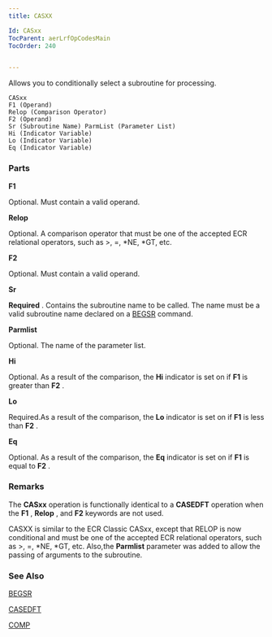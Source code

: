 ```yaml
---
title: CASXX

Id: CASxx
TocParent: aerLrfOpCodesMain
TocOrder: 240


---
```


Allows you to conditionally select a subroutine for processing.

```
CASxx 
F1 (Operand)
Relop (Comparison Operator)
F2 (Operand)
Sr (Subroutine Name) ParmList (Parameter List)
Hi (Indicator Variable)
Lo (Indicator Variable)
Eq (Indicator Variable) 
```

### Parts

**F1** 

Optional. Must contain a valid operand.


**Relop** 

Optional. A comparison operator that must be one of the accepted ECR relational operators, such as >, =, *NE, *GT, etc.


**F2** 

Optional. Must contain a valid operand.


**Sr** 

**Required** . Contains the subroutine name to be called. The name must be a valid subroutine name declared on a [BEGSR](BEGSR.html) command.


**Parmlist** 

Optional. The name of the parameter list.


**Hi** 

Optional. As a result of the comparison, the **Hi** indicator is set on if **F1** is greater than **F2** .


**Lo** 

Required.As a result of the comparison, the **Lo** indicator is set on if **F1** is less than **F2** .


**Eq** 

Optional. As a result of the comparison, the **Eq** indicator is set on if **F1** is equal to **F2** .


### Remarks
The **CASxx** operation is functionally identical to a **CASEDFT** operation when the **F1** , **Relop** , and **F2** keywords are not used. 

CASXX is similar to the ECR Classic CASxx, except that RELOP is now conditional and must be one of the accepted ECR relational operators, such as >, =, *NE, *GT, etc. Also,the **Parmlist** parameter was added to allow the passing of arguments to the subroutine. 

### See Also
[BEGSR](BEGSR.html)

[CASEDFT](CASEDFT.html)

[COMP](COMPARE.html) 
